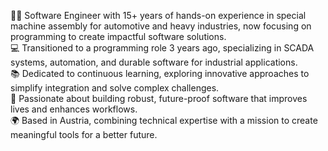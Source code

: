 👨‍💻 Software Engineer with 15+ years of hands-on experience in special machine assembly for automotive and heavy industries, now focusing on programming to create impactful software solutions. <br>
💻 Transitioned to a programming role 3 years ago, specializing in SCADA systems, automation, and durable software for industrial applications. <br>
📚 Dedicated to continuous learning, exploring innovative approaches to simplify integration and solve complex challenges. <br>
🎯 Passionate about building robust, future-proof software that improves lives and enhances workflows. <br>
🌍 Based in Austria, combining technical expertise with a mission to create meaningful tools for a better future. <br>
